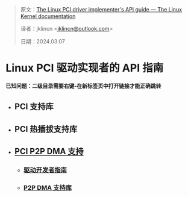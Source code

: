> 原文：[The Linux PCI driver implementer's API guide — The Linux Kernel documentation](https://docs.kernel.org/driver-api/pci/index.html)
>
> 译者：jklincn \<jklincn@outlook.com\>
>
> 日期：2024.03.07

# Linux PCI 驱动实现者的 API 指南

**已知问题：二级目录需要右键-在新标签页中打开链接才能正确跳转**

- ## PCI 支持库

- ## PCI 热插拔支持库

- ## [PCI P2P DMA 支持](p2pdma.md)

  - ### [驱动开发者指南](p2pdma.md#驱动开发者指南)

  - ### [P2P DMA 支持库](p2pdma.md#p2p-dma-支持库)
